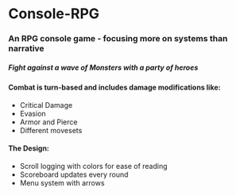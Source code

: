 # Console-RPG
### An RPG console game - focusing more on systems than narrative 
##### Fight against a wave of Monsters with a party of heroes

#### Combat is turn-based and includes damage modifications like:
- Critical Damage
- Evasion
- Armor and Pierce
- Different movesets

#### The Design:
- Scroll logging with colors for ease of reading
- Scoreboard updates every round
- Menu system with arrows
